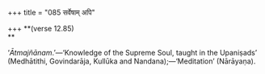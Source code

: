 +++
title = "085 सर्वेषाम् अपि"

+++
**(verse 12.85)  
**

‘*Ātmajñānam*.’—‘Knowledge of the Supreme Soul, taught in the Upaniṣads’
(Medhātithi, Govindarāja, Kullūka and Nandana);—‘Meditation’ (Nārāyaṇa).
